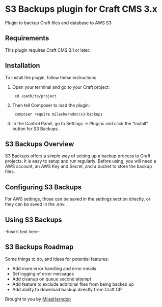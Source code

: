 # S3 Backups plugin for Craft CMS 3.x

Plugin to backup Craft files and database to AWS S3

## Requirements

This plugin requires Craft CMS 3.1 or later.

## Installation

To install the plugin, follow these instructions.

1. Open your terminal and go to your Craft project:

        cd /path/to/project

2. Then tell Composer to load the plugin:

        composer require milesherndon/s3-backups

3. In the Control Panel, go to Settings → Plugins and click the “Install” button for S3 Backups.

## S3 Backups Overview

S3 Backups offers a simple way of setting up a backup process to Craft projects. It is easy to setup and run regularly. Before using, you will need a
AWS account, an AWS Key and Secret, and a bucket to store the backup files.

## Configuring S3 Backups

For AWS settings, those can be saved in the settings section directly, or they can be saved in the .env.

## Using S3 Backups

-Insert text here-

## S3 Backups Roadmap

Some things to do, and ideas for potential features:

* Add more error handling and error emails
* Set logging of error messages
* Add cleanup on queue second attempt
* Add feature to exclude additonal files from being backed up
* Add ability to download backup directly from Craft CP

Brought to you by [MilesHerndon](https://milesherndon.com)
